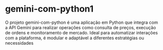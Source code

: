 # gemini-com-python1
O projeto gemini-com-python é uma aplicação em Python que integra com a API Gemini para realizar operações como consulta de preços, execução de ordens e monitoramento de mercado. Ideal para automatizar interações com a plataforma, é modular e adaptável a diferentes estratégias ou necessidades

